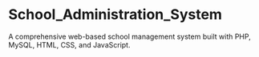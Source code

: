 # School_Administration_System
A comprehensive web-based school management system built with PHP, MySQL, HTML, CSS, and JavaScript.
